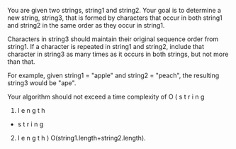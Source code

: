 You are given two strings, string1 and string2. Your goal is to determine a new string, string3, that is formed by characters that occur in both string1 and string2 in the same order as they occur in string1.

Characters in string3 should maintain their original sequence order from string1. If a character is repeated in string1 and string2, include that character in string3 as many times as it occurs in both strings, but not more than that.

For example, given string1 = "apple" and string2 = "peach", the resulting string3 would be "ape".

Your algorithm should not exceed a time complexity of
O
(
s
t
r
i
n
g

1.  l
    e
    n
    g
    t
    h

- s
  t
  r
  i
  n
  g

2.  l
    e
    n
    g
    t
    h
    )
    O(string1.length+string2.length).
